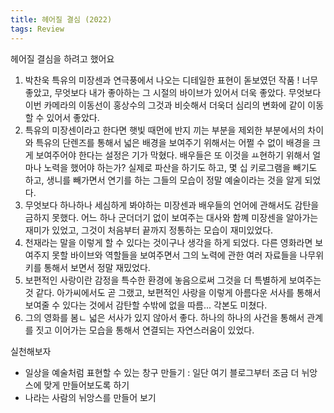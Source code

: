```yaml
---
title: 헤어질 결심 (2022)
tags: Review
---
```


헤어질 결심을 하려고 했어요

1. 박찬욱 특유의 미장센과 연극풍에서 나오는 디테일한 표현이 돋보였던 작품 ! 너무 좋았고, 무엇보다 내가 좋아하는 그 시절의 바이브가 있어서 더욱 좋았다. 무엇보다 이번 카메라의 이동선이 홍상수의 그것과 비슷해서 더욱더 심리의 변화에 같이 이동할 수 있어서 좋았다. 
2. 특유의 미장센이라고 한다면 햇빛 때먼에 반지 끼는 부분을 제외한 부분에서의 차이와 특유의 단렌즈를 통해서 넓은 배경을 보여주기 위해서는 어쩔 수 없이 배경을 크게 보여주어야 한다는 설정은 기가 막혔다. 배우들은 또 이것을 ㅛ현하기 위해서 얼마나 노력을 했어야 하는가? 실제로 파산을 하기도 하고, 몇 십 키로그램을 빼기도 하고, 생니를 빼가면서 연기를 하는 그들의 모습이 정말 예술이라는 것을 알게 되었다. 
3. 무엇보다 하나하나 세심하게 봐야하는 미장센과 배우들의 언어에 관해서도 감탄을 금하지 못했다. 어느 하나 군더더기 없이 보여주는 대사와 함꼐 미장센을 알아가는 재미가 있었고, 그것이 처음부터 끝까지 정통하는 모습이 재미있었다.
4. 천재라는 말을 이렇게 할 수 있다는 것이구나 생각을 하게 되었다. 다른 영화라면 보여주지 못할 바이브와 역할들을 보여주면서 그의 노력에 관한 여러 자료들을 나무위키를 통해서 보면서 정말 재밌었다. 
5. 보편적인 사랑이란 감정을 특수한 환경에 놓음으로써 그것을 더 특별하게 보여주는 것 같다. 아가씨에서도 곧 그랬고, 보편적인 사랑을 이렇게 아름다운 서사를 통해서 보여줄 수 있다는 것에서 감탄할 수밖에 없을 따름... 각본도 미쳤다.
6. 그의 영화를 봄ㄴ 넓은 서사가 있지 않아서 좋다. 하나의 하나의 사건을 통해서 관계를 짓고 이어가는 모습을 통해서 연결되는 자연스러움이 있었다.

실천해보자
- 일상을 예술처럼 표현할 수 있는 창구 만들기 : 일단 여기 블로그부터 조금 더 뉘앙스에 맞게 만들어보도록 하기
- 나라는 사람의 뉘앙스를 만들어 보기